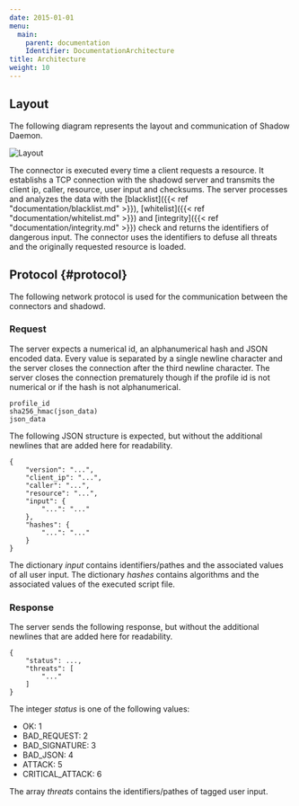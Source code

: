 ```yaml
---
date: 2015-01-01
menu:
  main:
    parent: documentation
    Identifier: DocumentationArchitecture
title: Architecture
weight: 10
---
```


## Layout

The following diagram represents the layout and communication of Shadow Daemon.

![Layout](/img/documentation/layout.svg)

The connector is executed every time a client requests a resource.
It establishs a TCP connection with the shadowd server and transmits the client ip, caller, resource, user input and checksums.
The server processes and analyzes the data with the [blacklist]({{< ref "documentation/blacklist.md" >}}), [whitelist]({{< ref "documentation/whitelist.md" >}}) and [integrity]({{< ref "documentation/integrity.md" >}}) check and returns the identifiers of dangerous input.
The connector uses the identifiers to defuse all threats and the originally requested resource is loaded.

## Protocol {#protocol}

The following network protocol is used for the communication between the connectors and shadowd.

### Request

The server expects a numerical id, an alphanumerical hash and JSON encoded data.
Every value is separated by a single newline character and the server closes the connection after the third newline character.
The server closes the connection prematurely though if the profile id is not numerical or if the hash is not alphanumerical.

    profile_id
    sha256_hmac(json_data)
    json_data

The following JSON structure is expected, but without the additional newlines that are added here for readability.

    {
        "version": "...",
        "client_ip": "...",
        "caller": "...",
        "resource": "...",
        "input": {
            "...": "..."
        },
        "hashes": {
            "...": "..."
        }
    }

The dictionary *input* contains identifiers/pathes and the associated values of all user input.
The dictionary *hashes* contains algorithms and the associated values of the executed script file.

### Response

The server sends the following response, but without the additional newlines that are added here for readability.

    {
        "status": ...,
        "threats": [
            "..."
        ]
    }

The integer *status* is one of the following values:

 * OK: 1
 * BAD_REQUEST: 2
 * BAD_SIGNATURE: 3
 * BAD_JSON: 4
 * ATTACK: 5
 * CRITICAL_ATTACK: 6

The array *threats* contains the identifiers/pathes of tagged user input.
